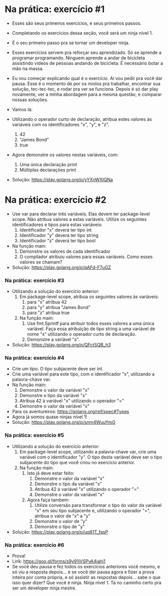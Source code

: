 # Na prática: exercício #1

- Esses são seus primeiros exercícios, e seus primeiros passos.
- Completando os exercícios dessa seção, você será um ninja nível 1.
- É o seu primeiro passo pra se tornar um developer ninja.
- Esses exercícios servem pra reforçar seu aprendizado. Só se aprende a programar programando. Ninguem aprende a andar de bicicleta assistindo vídeos de pessoas andando de bicicleta. É necessário botar a mão na massa.
- Eu vou começar explicando qual é o exercício. Aí vou pedir pra você dar pausa. Esse é o momento de por os miolos pra trabalhar, encontrar sua solução, tec-tec-tec, e rodar pra ver se funciona. Depois é só dar play novamente, ver a minha abordagem para a mesma questão, e comparar nossas soluções.
- Vamos lá:

- Utilizando o operador curto de declaração, atribua estes valores às variáveis com os identificadores "x", "y", e "z".
  1. 42
  2. "James Bond"
  3. true
- Agora demonstre os valores nestas variáveis, com:
  1. Uma única declaração print
  2. Múltiplas declarações print
- Solução: https://play.golang.org/p/yYXnWXIQNa

# Na prática: exercício #2

- Use var para declarar três variáveis. Elas devem ter package-level scope. Não atribua valores a estas variáveis. Utilize os seguintes identificadores e tipos para estas variáveis:
  1. Identificador "x" deverá ter tipo int
  2. Identificador "y" deverá ter tipo string
  3. Identificador "z" deverá ter tipo bool
- Na função main:
  1. Demonstre os valores de cada identificador
  2. O compilador atribuiu valores para essas variáveis. Como esses valores se chamam?
- Solução: https://play.golang.org/p/pAFd-F7uGZ

### Na prática: exercício #3

- Utilizando a solução do exercício anterior:
  1. Em package-level scope, atribua os seguintes valores às variáveis:
     1. para "x" atribua 42
     2. para "y" atribua "James Bond"
     3. para "z" atribua true
  2. Na função main:
     1. Use fmt.Sprintf para atribuir todos esses valores a uma única variável. Faça essa atribuição de tipo string a uma variável de nome "s" utilizando o operador curto de declaração.
     2. Demonstre a variável "s".
- Solução: https://play.golang.org/p/QFctSQB_h3

### Na prática: exercício #4

- Crie um tipo. O tipo subjacente deve ser int.
- Crie uma variável para este tipo, com o identificador "x", utilizando a palavra-chave var.
- Na função main:
  1. Demonstre o valor da variável "x"
  2. Demonstre o tipo da variável "x"
  3. Atribua 42 à variável "x" utilizando o operador "="
  4. Demonstre o valor da variável "x"
- Para os aventureiros: https://golang.org/ref/spec#Types
- Agora já somos quase ninjas nível 1!
- Solução: https://play.golang.org/p/snm4WuuYmG

### Na prática: exercício #5

- Utilizando a solução do exercício anterior:
  1. Em package-level scope, utilizando a palavra-chave var, crie uma variável com o identificador "y". O tipo desta variável deve ser o tipo subjacente do tipo que você criou no exercício anterior.
  2. Na função main:
     1. Isto já deve estar feito:
        1. Demonstre o valor da variável "x"
        2. Demonstre o tipo da variável "x"
        3. Atribua 42 à variável "x" utilizando o operador "="
        4. Demonstre o valor da variável "x"
     2. Agora faça tambem:
        1. Utilize conversão para transformar o tipo do valor da variável "x" em seu tipo subjacente e, utilizando o operador "=", atribua o valor de "x" a "y"
        2. Demonstre o valor de "y"
        3. Demonstre o tipo de "y"
- Solução: https://play.golang.org/p/uq81T_fasP

### Na prática: exercício #6

- Prova!
- Link: https://goo.gl/forms/s9y91iVSPvA4iahj1
- Se você deu pausa e fez todos os exercícios anteriores você mesmo, e só viu a resposta depois... e se você der pausa agora e fizer a prova inteira por conta própria, e só assistir as respostas depois... sabe o que isso quer dizer? Que você é ninja. Ninja nível 1. Tá no caminho certo pra ser um developer ninja mestre.
